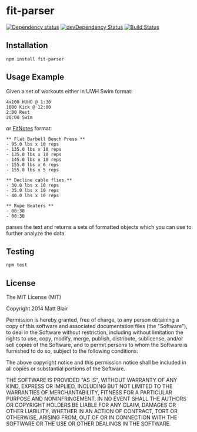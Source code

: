 # fit-parser

[![Dependency status](https://david-dm.org/duereg/fit-parser.svg)](https://david-dm.org/duereg/fit-parser)
[![devDependency Status](https://david-dm.org/duereg/fit-parser/dev-status.svg)](https://david-dm.org/duereg/fit-parser#info=devDependencies)
[![Build Status](https://secure.travis-ci.org/duereg/fit-parser.svg?branch=master)](https://travis-ci.org/duereg/fit-parser)

## Installation

    npm install fit-parser

## Usage Example

Given a set of workouts either in UWH Swim format:

```
4x100 HUHO @ 1:30
1000 Kick @ 12:00
2:00 Rest
20:00 Swim
```

or [FitNotes](https://play.google.com/store/apps/details?id=com.github.jamesgay.fitnotes&hl=en) format:

```
** Flat Barbell Bench Press **
- 95.0 lbs x 10 reps
- 135.0 lbs x 10 reps
- 135.0 lbs x 10 reps
- 145.0 lbs x 10 reps
- 155.0 lbs x 6 reps
- 155.0 lbs x 5 reps

** Decline cable flies **
- 30.0 lbs x 10 reps
- 35.0 lbs x 10 reps
- 40.0 lbs x 10 reps

** Rope Beaters **
- 00:30
- 00:30
```

parses the text and returns a sets of formatted objects which you can use to further analyze the data.

## Testing

    npm test

## License

The MIT License (MIT)

Copyright 2014 Matt Blair

Permission is hereby granted, free of charge, to any person obtaining a copy
of this software and associated documentation files (the "Software"), to deal
in the Software without restriction, including without limitation the rights
to use, copy, modify, merge, publish, distribute, sublicense, and/or sell
copies of the Software, and to permit persons to whom the Software is
furnished to do so, subject to the following conditions:

The above copyright notice and this permission notice shall be included in
all copies or substantial portions of the Software.

THE SOFTWARE IS PROVIDED "AS IS", WITHOUT WARRANTY OF ANY KIND, EXPRESS OR
IMPLIED, INCLUDING BUT NOT LIMITED TO THE WARRANTIES OF MERCHANTABILITY,
FITNESS FOR A PARTICULAR PURPOSE AND NONINFRINGEMENT. IN NO EVENT SHALL THE
AUTHORS OR COPYRIGHT HOLDERS BE LIABLE FOR ANY CLAIM, DAMAGES OR OTHER
LIABILITY, WHETHER IN AN ACTION OF CONTRACT, TORT OR OTHERWISE, ARISING FROM,
OUT OF OR IN CONNECTION WITH THE SOFTWARE OR THE USE OR OTHER DEALINGS IN
THE SOFTWARE.
